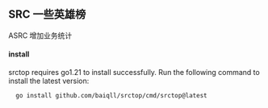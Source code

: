 ## SRC 一些英雄榜
  ASRC 增加业务统计


#### install 
srctop requires go1.21 to install successfully. Run the following command to install the latest version:
```
  go install github.com/baiqll/srctop/cmd/srctop@latest

```
